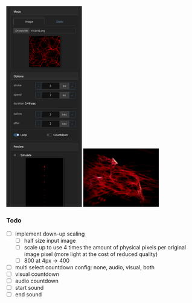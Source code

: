 <img src="screen1.png" alt="screen1" style="width:200px;"/>
<img src="result1.jpg" alt="result1" style="width:200px;"/>
 
### Todo

- [ ] implement down-up scaling
  - [ ] half size input image
  - [ ] scale up to use 4 times the amount of physical pixels per original image pixel (more light at the cost of reduced quality)
  - [ ] 800 at 4px -> 400  

- [ ] multi select countdown config: none, audio, visual, both
- [ ] visual countdown
- [ ] audio countdown
- [ ] start sound
- [ ] end sound